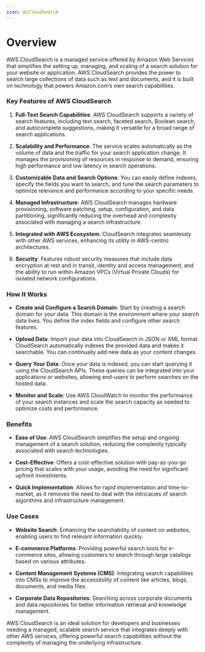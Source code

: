 ```yaml
---
icon: AiCloudSearch
---
```

# Overview

AWS CloudSearch is a managed service offered by Amazon Web Services that simplifies the setting up, managing, and scaling of a search solution for your website or application. AWS CloudSearch provides the power to search large collections of data such as text and documents, and it is built on technology that powers Amazon.com’s own search capabilities.

### Key Features of AWS CloudSearch

1. **Full-Text Search Capabilities**: AWS CloudSearch supports a variety of search features, including text search, faceted search, Boolean search, and autocomplete suggestions, making it versatile for a broad range of search applications.
    
2. **Scalability and Performance**: The service scales automatically as the volume of data and the traffic for your search application change. It manages the provisioning of resources in response to demand, ensuring high performance and low latency in search operations.
    
3. **Customizable Data and Search Options**: You can easily define indexes, specify the fields you want to search, and tune the search parameters to optimize relevance and performance according to your specific needs.
    
4. **Managed Infrastructure**: AWS CloudSearch manages hardware provisioning, software patching, setup, configuration, and data partitioning, significantly reducing the overhead and complexity associated with managing a search infrastructure.
    
5. **Integrated with AWS Ecosystem**: CloudSearch integrates seamlessly with other AWS services, enhancing its utility in AWS-centric architectures.
    
6. **Security**: Features robust security measures that include data encryption at rest and in transit, identity and access management, and the ability to run within Amazon VPCs (Virtual Private Clouds) for isolated network configurations.
    

### How It Works

- **Create and Configure a Search Domain**: Start by creating a search domain for your data. This domain is the environment where your search data lives. You define the index fields and configure other search features.
    
- **Upload Data**: Import your data into CloudSearch in JSON or XML format. CloudSearch automatically indexes the provided data and makes it searchable. You can continually add new data as your content changes.
    
- **Query Your Data**: Once your data is indexed, you can start querying it using the CloudSearch APIs. These queries can be integrated into your applications or websites, allowing end-users to perform searches on the hosted data.
    
- **Monitor and Scale**: Use AWS CloudWatch to monitor the performance of your search instances and scale the search capacity as needed to optimize costs and performance.
    

### Benefits

- **Ease of Use**: AWS CloudSearch simplifies the setup and ongoing management of a search solution, reducing the complexity typically associated with search technologies.
    
- **Cost-Effective**: Offers a cost-effective solution with pay-as-you-go pricing that scales with your usage, avoiding the need for significant upfront investments.
    
- **Quick Implementation**: Allows for rapid implementation and time-to-market, as it removes the need to deal with the intricacies of search algorithms and infrastructure management.
    

### Use Cases

- **Website Search**: Enhancing the searchability of content on websites, enabling users to find relevant information quickly.
    
- **E-commerce Platforms**: Providing powerful search tools for e-commerce sites, allowing customers to search through large catalogs based on various attributes.
    
- **Content Management Systems (CMS)**: Integrating search capabilities into CMSs to improve the accessibility of content like articles, blogs, documents, and media files.
    
- **Corporate Data Repositories**: Searching across corporate documents and data repositories for better information retrieval and knowledge management.
    

AWS CloudSearch is an ideal solution for developers and businesses needing a managed, scalable search service that integrates deeply with other AWS services, offering powerful search capabilities without the complexity of managing the underlying infrastructure.